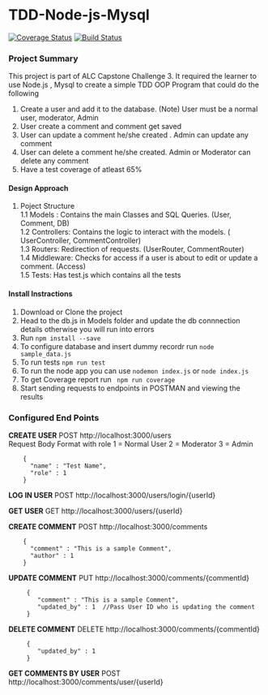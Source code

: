 # TDD-Node-js-Mysql
[![Coverage Status](https://coveralls.io/repos/github/willywax/TDD-Node-js-Mysql/badge.svg?branch=master)](https://coveralls.io/github/willywax/TDD-Node-js-Mysql?branch=master)
[![Build Status](https://travis-ci.org/willywax/TDD-Node-js-Mysql.svg?branch=master)](https://travis-ci.org/willywax/TDD-Node-js-Mysql)

### Project Summary
This project is part of ALC Capstone Challenge 3.
It required the learner to use Node.js , Mysql to create a simple TDD OOP Program that could do the following
1. Create a user and add it to the database. (Note) User must be a normal user, moderator, Admin
2. User create a comment and comment get saved
3. User can update a comment he/she created . Admin can update any comment
4. User can delete a comment he/she created. Admin or Moderator can delete any comment
5. Have a test coverage of atleast 65% 

#### Design Approach
1. Poject Structure<br>
  1.1  Models : Contains the main Classes and SQL Queries. (User, Comment, DB)<br>
  1.2  Controllers: Contains the logic to interact with the models. ( UserController, CommentController)<br>
  1.3  Routers: Redirection of requests. (UserRouter, CommentRouter)<br>
  1.4  Middleware: Checks for access if a user is about to edit or update a comment. (Access)<br>
  1.5  Tests: Has test.js which contains all the tests<br>
 
#### Install Instractions 
1. Download or Clone the project
2. Head to the db.js in Models folder and update the db connnection details otherwise you will run into errors
3. Run `npm install --save`
4. To configure database and insert dummy recordr run `node sample_data.js`
5. To run tests `npm run test`
6. To run the node app you can use `nodemon index.js` or `node index.js`
7. To get Coverage report run ` npm run coverage`
7. Start sending requests to endpoints in POSTMAN and viewing the results


### Configured End Points
**CREATE USER** POST http://localhost:3000/users  
Request Body Format with role 1 = Normal User 2 = Moderator 3 = Admin

        {
          "name" : "Test Name",
          "role" : 1
        }
      
 **LOG IN USER** POST http://localhost:3000/users/login/{userId}
 
 
 **GET USER** GET http://localhost:3000/users/{userId}
 
 
 **CREATE COMMENT** POST http://localhost:3000/comments
 
        {
          "comment" : "This is a sample Comment",
          "author" : 1
        }
         
 **UPDATE COMMENT** PUT http://localhost:3000/comments/{commentId}
 
         {
            "comment" : "This is a sample Comment",
            "updated_by" : 1  //Pass User ID who is updating the comment
         }

 **DELETE COMMENT** DELETE http://localhost:3000/comments/{commentId}
 
 
         {
            "updated_by" : 1
         }
        
        
 **GET COMMENTS BY USER** POST http://localhost:3000/comments/user/{userId}
   
 


 
 
 
 
 
 
